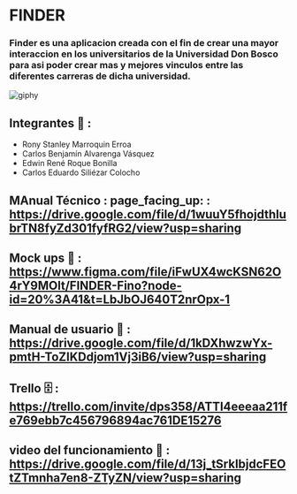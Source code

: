 #                                                                              FINDER

### Finder es una aplicacion creada con el fin de crear una mayor interaccion en los universitarios de la Universidad Don Bosco para asi poder crear mas y mejores vinculos entre las diferentes carreras de dicha universidad.

![giphy](https://user-images.githubusercontent.com/110794204/228585552-c8c1ad90-21ab-4e20-8759-c6e56fc48fac.gif)

## Integrantes :busts_in_silhouette: :
- Rony Stanley Marroquin Erroa
- Carlos Benjamín Alvarenga Vásquez
- Edwin René Roque Bonilla
- Carlos Eduardo Siliézar Colocho

## MAnual Técnico : page_facing_up: : https://drive.google.com/file/d/1wuuY5fhojdthlubrTN8fyZd301fyfRG2/view?usp=sharing
## Mock ups 📱 : https://www.figma.com/file/iFwUX4wcKSN62O4rY9MOlt/FINDER-Fino?node-id=20%3A41&t=LbJbOJ640T2nrOpx-1
## Manual de usuario :open_book: : https://drive.google.com/file/d/1kDXhwzwYx-pmtH-ToZIKDdjom1Vj3iB6/view?usp=sharing
## Trello :file_cabinet: : https://trello.com/invite/dps358/ATTI4eeeaa211fe769ebb7c456796894ac761DE15276 
## video del funcionamiento :movie_camera: : https://drive.google.com/file/d/13j_tSrkIbjdcFEOtZTmnha7en8-ZTyZN/view?usp=sharing
